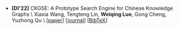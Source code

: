 - **[DI'22]** CKGSE: A Prototype Search Engine for Chinese Knowledge Graphs \\
Xiaxia Wang, Tengteng Lin, **Weiqing Luo**, Gong Cheng, Yuzhong Qu \\
[[paper](https://direct.mit.edu/dint/article-pdf/4/1/41/1985087/dint_a_00118.pdf)]
[[journal](https://direct.mit.edu/dint/article/4/1/41/109221/CKGSE-A-Prototype-Search-Engine-for-Chinese)]
[[BibTeX](https://dblp.org/rec/journals/dint/WangLLCQ22.html?view=bibtex)]